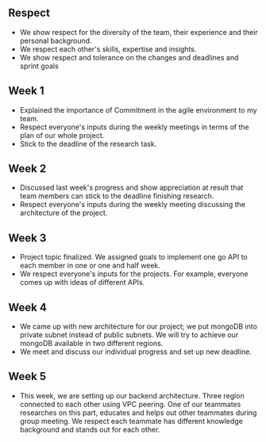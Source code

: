 ## Respect

* We show respect for the diversity of the team, their experience and their personal background.
* We respect each other's skills, expertise and insights.
* We show respect and tolerance on the changes and deadlines and sprint goals
## Week 1

* Explained the importance of Commitment in the agile environment to my team.
* Respect everyone's inputs during the weekly meetings in terms of the plan of our whole project.
* Stick to the deadline of the research task.

## Week 2

* Discussed last week's progress and show appreciation at result that team members can stick to the deadline finishing research.
* Respect everyone's inputs during the weekly meeting discussing the architecture of the project.

## Week 3

* Project topic finalized. We assigned goals to implement one go API to each member in one  or one and half week.
* We respect everyone's inputs for the projects. For example, everyone comes up with ideas of different APIs.

## Week 4

* We came up with new architecture for our project; we put mongoDB into private subnet instead of public subnets. We will try to achieve our mongoDB available in two different regions.
* We meet and discuss our individual progress and set up new deadline.

## Week 5

* This week, we are setting up our backend architecture. Three region connected to each other using VPC peering. One of our teammates researches on this part, educates and helps out other teammates during group meeting. We respect each teammate has different knowledge background and stands out for each other.
